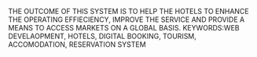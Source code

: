 THE OUTCOME OF THIS SYSTEM IS TO HELP THE HOTELS TO ENHANCE THE OPERATING EFFIECIENCY, IMPROVE THE SERVICE AND PROVIDE A MEANS TO ACCESS MARKETS ON A GLOBAL BASIS.
KEYWORDS:WEB DEVELAOPMENT, HOTELS, DIGITAL BOOKING, TOURISM, ACCOMODATION, RESERVATION SYSTEM
